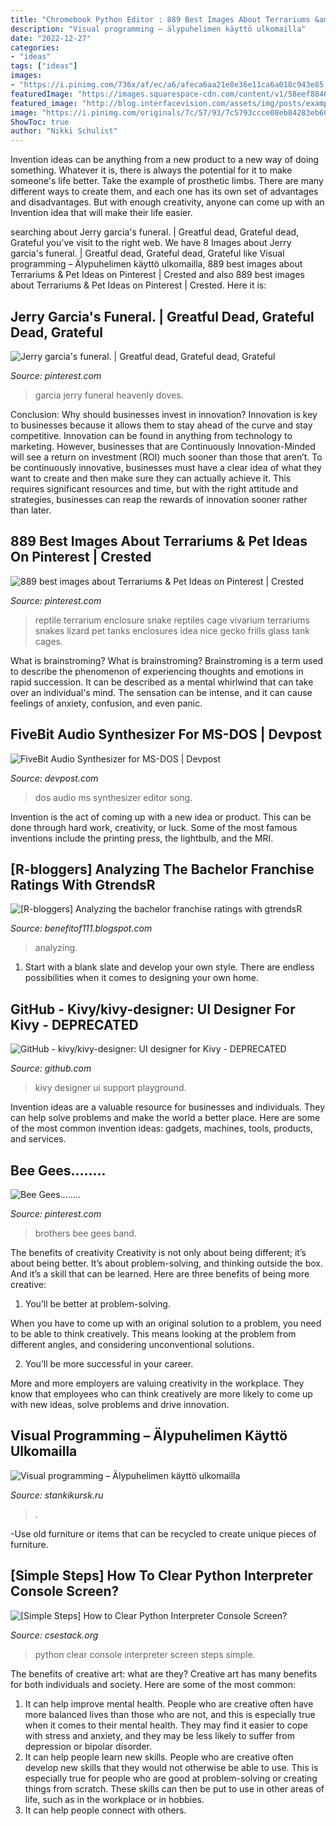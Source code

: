 ```yaml
---
title: "Chromebook Python Editor : 889 Best Images About Terrariums &amp; Pet Ideas On Pinterest"
description: "Visual programming – älypuhelimen käyttö ulkomailla"
date: "2022-12-27"
categories:
- "ideas"
tags: ["ideas"]
images:
- "https://i.pinimg.com/736x/af/ec/a6/afeca6aa21e8e36e11ca6a018c943e85.jpg"
featuredImage: "https://images.squarespace-cdn.com/content/v1/58eef8846a4963e429687a4d/1569891781134-GDHQMFYUHJN4DCX1QV9J/ke17ZwdGBToddI8pDm48kNDA1KKPnejvrc8aNB1h53BZw-zPPgdn4jUwVcJE1ZvWQUxwkmyExglNqGp0IvTJZamWLI2zvYWH8K3-s_4yszcp2ryTI0HqTOaaUohrI8PIjHLWuwBbADm0MZINiIRysSDatOqqyHJCPagsf66aG2w/unnamed-chunk-9-1.png"
featured_image: "http://blog.interfacevision.com/assets/img/posts/example_visual_language_Coral.jpg"
image: "https://i.pinimg.com/originals/7c/57/93/7c5793ccce08eb84283eb602aa5780c6.jpg"
ShowToc: true
author: "Nikki Schulist"
---
```



Invention ideas can be anything from a new product to a new way of doing something. Whatever it is, there is always the potential for it to make someone's life better. Take the example of prosthetic limbs. There are many different ways to create them, and each one has its own set of advantages and disadvantages. But with enough creativity, anyone can come up with an Invention idea that will make their life easier.

	

		
searching about Jerry garcia&#039;s funeral. | Greatful dead, Grateful dead, Grateful you've visit to the right web. We have 8 Images about Jerry garcia&#039;s funeral. | Greatful dead, Grateful dead, Grateful like Visual programming – Älypuhelimen käyttö ulkomailla, 889 best images about Terrariums &amp; Pet Ideas on Pinterest | Crested and also 889 best images about Terrariums &amp; Pet Ideas on Pinterest | Crested. Here it is:
		
    
## Jerry Garcia&#039;s Funeral. | Greatful Dead, Grateful Dead, Grateful

<img loading=lazy src="https://i.pinimg.com/originals/7c/57/93/7c5793ccce08eb84283eb602aa5780c6.jpg" onerror="this.onerror=null;this.src='https://tse2.mm.bing.net/th?id=OIP.ciDRAOULtN87Y9cBfnJLtAAAAA&amp;pid=15.1';" alt="Jerry garcia&#039;s funeral. | Greatful dead, Grateful dead, Grateful">

_Source: pinterest.com_

>garcia jerry funeral heavenly doves. 

	

Conclusion: Why should businesses invest in innovation?
Innovation is key to businesses because it allows them to stay ahead of the curve and stay competitive. Innovation can be found in anything from technology to marketing. However, businesses that are Continuously Innovation-Minded will see a return on investment (ROI) much sooner than those that aren’t. To be continuously innovative, businesses must have a clear idea of what they want to create and then make sure they can actually achieve it. This requires significant resources and time, but with the right attitude and strategies, businesses can reap the rewards of innovation sooner rather than later.

    
## 889 Best Images About Terrariums &amp; Pet Ideas On Pinterest | Crested

<img loading=lazy src="https://s-media-cache-ak0.pinimg.com/736x/0d/06/29/0d06290f4a4ad5908bc729272147de18.jpg" onerror="this.onerror=null;this.src='https://tse3.mm.bing.net/th?id=OIP.H1GyQNb-frxmIfYboqMAJwHaJ4&amp;pid=15.1';" alt="889 best images about Terrariums &amp; Pet Ideas on Pinterest | Crested">

_Source: pinterest.com_

>reptile terrarium enclosure snake reptiles cage vivarium terrariums snakes lizard pet tanks enclosures idea nice gecko frills glass tank cages. 

	

What is brainstroming?
What is brainstroming? Brainstroming is a term used to describe the phenomenon of experiencing thoughts and emotions in rapid succession. It can be described as a mental whirlwind that can take over an individual's mind. The sensation can be intense, and it can cause feelings of anxiety, confusion, and even panic.

    
## FiveBit Audio Synthesizer For MS-DOS | Devpost

<img loading=lazy src="https://challengepost-s3-challengepost.netdna-ssl.com/photos/production/software_photos/001/283/823/datas/original.png" onerror="this.onerror=null;this.src='https://tse2.mm.bing.net/th?id=OIP.PllxDNnas1r5Y-NyK2Di8wHaCm&amp;pid=15.1';" alt="FiveBit Audio Synthesizer for MS-DOS | Devpost">

_Source: devpost.com_

>dos audio ms synthesizer editor song. 

	

Invention is the act of coming up with a new idea or product. This can be done through hard work, creativity, or luck. Some of the most famous inventions include the printing press, the lightbulb, and the MRI.

    
## [R-bloggers] Analyzing The Bachelor Franchise Ratings With GtrendsR

<img loading=lazy src="https://images.squarespace-cdn.com/content/v1/58eef8846a4963e429687a4d/1569891781134-GDHQMFYUHJN4DCX1QV9J/ke17ZwdGBToddI8pDm48kNDA1KKPnejvrc8aNB1h53BZw-zPPgdn4jUwVcJE1ZvWQUxwkmyExglNqGp0IvTJZamWLI2zvYWH8K3-s_4yszcp2ryTI0HqTOaaUohrI8PIjHLWuwBbADm0MZINiIRysSDatOqqyHJCPagsf66aG2w/unnamed-chunk-9-1.png" onerror="this.onerror=null;this.src='https://tse1.mm.bing.net/th?id=OIP.dAzLeiphwISmEu699L7CtgHaHa&amp;pid=15.1';" alt="[R-bloggers] Analyzing the bachelor franchise ratings with gtrendsR">

_Source: benefitof111.blogspot.com_

>analyzing. 

	

1. Start with a blank slate and develop your own style. There are endless possibilities when it comes to designing your own home.

    
## GitHub - Kivy/kivy-designer: UI Designer For Kivy - DEPRECATED

<img loading=lazy src="https://camo.githubusercontent.com/8ba585a6285a145764546fc1afd452f5dd7f39e5/68747470733a2f2f7261772e6769746875622e636f6d2f6b6976792f6b6976792d64657369676e65722f6d61737465722f6b6976795f64657369676e65722e706e67" onerror="this.onerror=null;this.src='https://tse4.mm.bing.net/th?id=OIP.ooD5WL-Yx24duXa_7ECjrgHaDz&amp;pid=15.1';" alt="GitHub - kivy/kivy-designer: UI designer for Kivy - DEPRECATED">

_Source: github.com_

>kivy designer ui support playground. 

	

Invention ideas are a valuable resource for businesses and individuals. They can help solve problems and make the world a better place. Here are some of the most common invention ideas: gadgets, machines, tools, products, and services.

    
## Bee Gees........

<img loading=lazy src="https://i.pinimg.com/736x/af/ec/a6/afeca6aa21e8e36e11ca6a018c943e85.jpg" onerror="this.onerror=null;this.src='https://tse4.mm.bing.net/th?id=OIP.-pxoHGB6-ilBEgQ-rw2cgAHaKN&amp;pid=15.1';" alt="Bee Gees........">

_Source: pinterest.com_

>brothers bee gees band. 

	

The benefits of creativity
Creativity is not only about being different; it’s about being better. It’s about problem-solving, and thinking outside the box. And it’s a skill that can be learned. Here are three benefits of being more creative:
1. You’ll be better at problem-solving.

When you have to come up with an original solution to a problem, you need to be able to think creatively. This means looking at the problem from different angles, and considering unconventional solutions.

2. You’ll be more successful in your career.

More and more employers are valuing creativity in the workplace. They know that employees who can think creatively are more likely to come up with new ideas, solve problems and drive innovation.

    
## Visual Programming – Älypuhelimen Käyttö Ulkomailla

<img loading=lazy src="http://blog.interfacevision.com/assets/img/posts/example_visual_language_Coral.jpg" onerror="this.onerror=null;this.src='https://tse1.mm.bing.net/th?id=OIP.rnu5ABpZ4OeD2OtvZeRnmwHaEL&amp;pid=15.1';" alt="Visual programming – Älypuhelimen käyttö ulkomailla">

_Source: stankikursk.ru_

>. 

	

-Use old furniture or items that can be recycled to create unique pieces of furniture.

    
## [Simple Steps] How To Clear Python Interpreter Console Screen?

<img loading=lazy src="https://www.csestack.org/wp-content/uploads/2016/05/Clear-Python-Interpreter-Console.jpg" onerror="this.onerror=null;this.src='https://tse3.mm.bing.net/th?id=OIP.T7UKN_xsnpetWAxdbeWOSgHaFJ&amp;pid=15.1';" alt="[Simple Steps] How to Clear Python Interpreter Console Screen?">

_Source: csestack.org_

>python clear console interpreter screen steps simple. 

	

The benefits of creative art: what are they?
Creative art has many benefits for both individuals and society. Here are some of the most common: 
1) It can help improve mental health. People who are creative often have more balanced lives than those who are not, and this is especially true when it comes to their mental health. They may find it easier to cope with stress and anxiety, and they may be less likely to suffer from depression or bipolar disorder.
2) It can help people learn new skills. People who are creative often develop new skills that they would not otherwise be able to use. This is especially true for people who are good at problem-solving or creating things from scratch. These skills can then be put to use in other areas of life, such as in the workplace or in hobbies.
3) It can help people connect with others.

